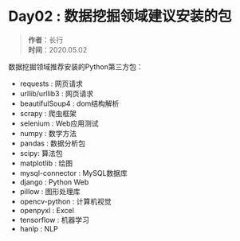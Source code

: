 # Day02 : 数据挖掘领域建议安装的包
> **作者**：长行\
> **时间**：2020.05.02

数据挖掘领域推荐安装的Python第三方包：
* requests : 网页请求
* urllib/urllib3 : 网页请求
* beautifulSoup4 : dom结构解析
* scrapy : 爬虫框架
* selenium : Web应用测试
* numpy : 数学方法
* pandas : 数据分析包
* scipy: 算法包
* matplotlib : 绘图
* mysql-connector : MySQL数据库
* django : Python Web
* pillow : 图形处理库
* opencv-python : 计算机视觉
* openpyxl : Excel
* tensorflow : 机器学习
* hanlp : NLP